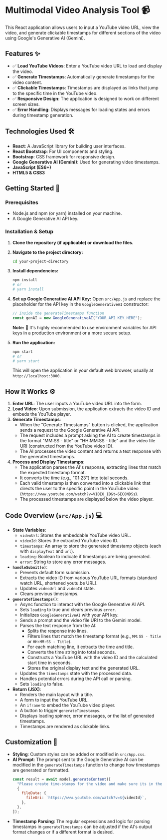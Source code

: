 #  Multimodal Video Analysis Tool 📹

This React application allows users to input a YouTube video URL, view the video, and generate clickable timestamps for different sections of the video using Google's Generative AI (Gemini).

## Features ✨

-   ✅ **Load YouTube Videos**: Enter a YouTube video URL to load and display the video.
-   ✅ **Generate Timestamps**: Automatically generate timestamps for the video content.
-   ✅ **Clickable Timestamps**: Timestamps are displayed as links that jump to the specific time in the YouTube video.
-   ✅ **Responsive Design**: The application is designed to work on different screen sizes.
-   ✅ **Error Handling**: Displays messages for loading states and errors during timestamp generation.

## Technologies Used 🛠️

-   **React**: A JavaScript library for building user interfaces.
-   **React Bootstrap**: For UI components and styling.
-   **Bootstrap**: CSS framework for responsive design.
-   **Google Generative AI (Gemini)**: Used for generating video timestamps.
-   **JavaScript (ES6+)**
-   **HTML5 & CSS3**

## Getting Started 🚀

### Prerequisites

-   Node.js and npm (or yarn) installed on your machine.
-   A Google Generative AI API key.

### Installation & Setup

1.  **Clone the repository (if applicable) or download the files.**
2.  **Navigate to the project directory:**
    ```bash
    cd your-project-directory
    ```
3.  **Install dependencies:**
    ```bash
    npm install
    # or
    # yarn install
    ```
4.  **Set up Google Generative AI API Key:**
    Open `src/App.js` and replace the placeholder for the API key in the `GoogleGenerativeAI` constructor:
    ```javascript
    // Inside the generateTimestamps function
    const genAI = new GoogleGenerativeAI("YOUR_API_KEY_HERE");
    ```
    **Note:** 🔑 It's highly recommended to use environment variables for API keys in a production environment or a more secure setup.

5.  **Run the application:**
    ```bash
    npm start
    # or
    # yarn start
    ```
    This will open the application in your default web browser, usually at `http://localhost:3000`.

## How It Works ⚙️

1.  **Enter URL**: The user inputs a YouTube video URL into the form.
2.  **Load Video**: Upon submission, the application extracts the video ID and embeds the YouTube player.
3.  **Generate Timestamps**:
    *   When the "Generate Timestamps" button is clicked, the application sends a request to the Google Generative AI API.
    *   The request includes a prompt asking the AI to create timestamps in the format "MM:SS - title" or "HH:MM:SS - title" and the video file URI (constructed from the YouTube video ID).
    *   The AI processes the video content and returns a text response with the generated timestamps.
4.  **Process and Display Timestamps**:
    *   The application parses the AI's response, extracting lines that match the expected timestamp format.
    *   It converts the time (e.g., "01:23") into total seconds.
    *   Each valid timestamp is then converted into a clickable link that directs the user to the specific point in the YouTube video (`https://www.youtube.com/watch?v=VIDEO_ID&t=SECONDSs`).
    *   The processed timestamps are displayed below the video player.

## Code Overview (`src/App.js`) 💻

-   **State Variables**:
    -   `videoUrl`: Stores the embeddable YouTube video URL.
    -   `videoId`: Stores the extracted YouTube video ID.
    -   `timestamps`: An array to store the generated timestamp objects (each with `displayText` and `url`).
    -   `loading`: Boolean to indicate if timestamps are being generated.
    -   `error`: String to store any error messages.
-   **`handleSubmit(e)`**:
    -   Prevents default form submission.
    -   Extracts the video ID from various YouTube URL formats (standard watch URL, shortened youtu.be URL).
    -   Updates `videoUrl` and `videoId` state.
    -   Clears previous timestamps.
-   **`generateTimestamps()`**:
    -   Async function to interact with the Google Generative AI API.
    -   Sets `loading` to true and clears previous `error`.
    -   Initializes `GoogleGenerativeAI` with your API key.
    -   Sends a prompt and the video file URI to the Gemini model.
    -   Parses the text response from the AI:
        -   Splits the response into lines.
        -   Filters lines that match the timestamp format (e.g., `MM:SS - Title` or `HH:MM:SS - Title`).
        -   For each matching line, it extracts the time and title.
        -   Converts the time string into total seconds.
        -   Constructs a YouTube URL with the video ID and the calculated start time in seconds.
        -   Stores the original display text and the generated URL.
    -   Updates the `timestamps` state with the processed data.
    -   Handles potential errors during the API call or parsing.
    -   Sets `loading` to false.
-   **Return (JSX)**:
    -   Renders the main layout with a title.
    -   A form to input the YouTube URL.
    -   An `iframe` to embed the YouTube video player.
    -   A button to trigger `generateTimestamps`.
    -   Displays loading spinner, error messages, or the list of generated timestamps.
    -   Timestamps are rendered as clickable links.

## Customization 🎨

-   **Styling**: Custom styles can be added or modified in `src/App.css`.
-   **AI Prompt**: The prompt sent to the Google Generative AI can be modified in the `generateTimestamps` function to change how timestamps are generated or formatted.
    ```javascript
    const result = await model.generateContent([
      "Please create time-stamps for the video and make sure its in the format of 00:00 - title.", // Modify this prompt
      {
        fileData: {
          fileUri: `https://www.youtube.com/watch?v=${videoId}`,
        },
      },
    ]);
    ```
-   **Timestamp Parsing**: The regular expressions and logic for parsing timestamps in `generateTimestamps` can be adjusted if the AI's output format changes or if a different format is desired.